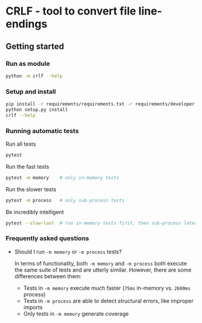# CRLF - tool to convert file line-endings

## Getting started

### Run as module

```sh
python -m crlf --help
```

### Setup and install

```sh
pip install -r requirements/requirements.txt -r requirements/developer.txt
python setup.py install
crlf --help
```

### Running automatic tests

Run all tests

```sh
pytest 
```

Run the fast tests

```sh
pytest -m memory    # only in-memory tests 
```

Run the slower tests

```sh
pytest -m process   # only sub-process tests 
```

Be incredibly intelligent

```sh
pytest --slow-last  # run in-memory tests first, then sub-process later
```

### Frequently asked questions

- Should I run `-m memory` or `-m process` tests?

  In terms of functionality, both `-m memory` and `-m process` both execute the same suite
  of tests and are utterly similar. However, there are some differences between them:
    - Tests in `-m memory` execute much faster (`75ms` in-memory vs. `2600ms` process)
    - Tests in `-m process` are able to detect structural errors, like improper imports
    - Only tests in `-m memory` generate coverage
